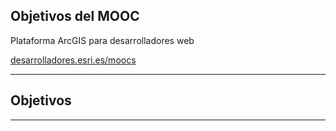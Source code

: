 <!-- .slide: class="title" -->

## Objetivos del MOOC
Plataforma ArcGIS para desarrolladores web

[desarrolladores.esri.es/moocs](http://desarrolladores.esri.es/moocs)

---

<!-- .slide: class="section" -->
## Objetivos

---


<!-- .slide: class="end" -->
